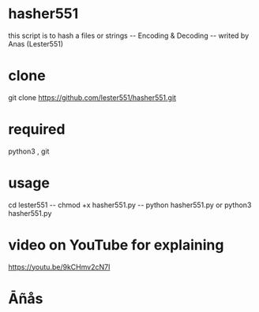# hasher551
this script is to hash a files or strings
-- Encoding & Decoding
-- writed by Anas (Lester551)
# clone
git clone https://github.com/lester551/hasher551.git
# required
python3
, git
# usage
cd lester551
-- chmod +x hasher551.py
-- python hasher551.py or python3 hasher551.py
# video on YouTube for explaining
https://youtu.be/9kCHmv2cN7I
# Āñås
